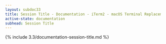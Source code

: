 ```yaml
---
layout: subdoc33
title: Session Title - Documentation - iTerm2 - macOS Terminal Replacement
active-state: documentation
subhead: Session Title
---
```

{% include 3.3/documentation-session-title.md %}

